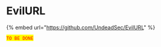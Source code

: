 # EvilURL

{% embed url="https://github.com/UndeadSec/EvilURL" %}

<mark style="color:red;">`TO BE DONE`</mark>
